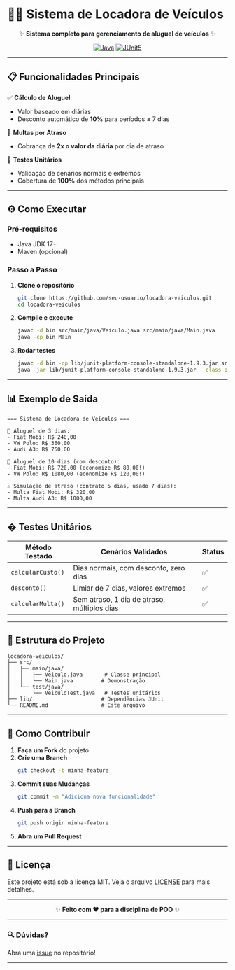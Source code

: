 # 🚗💨 **Sistema de Locadora de Veículos**  

<div align="center">
  


✨ **Sistema completo para gerenciamento de aluguel de veículos** ✨  

[![Java](https://img.shields.io/badge/Java-17%2B-orange?logo=java)](https://www.java.com/)
[![JUnit5](https://img.shields.io/badge/JUnit-5-brightgreen?logo=junit5)](https://junit.org/junit5/)


</div>  

---

## 📋 **Funcionalidades Principais**  

✅ **Cálculo de Aluguel**  
- Valor baseado em diárias  
- Desconto automático de **10%** para períodos ≥ 7 dias  

🚨 **Multas por Atraso**  
- Cobrança de **2x o valor da diária** por dia de atraso  

🧪 **Testes Unitários**  
- Validação de cenários normais e extremos  
- Cobertura de **100%** dos métodos principais  

---

## ⚙️ **Como Executar**  

### **Pré-requisitos**  
- Java JDK 17+  
- Maven (opcional)  

### **Passo a Passo**  

1. **Clone o repositório**  
   ```bash
   git clone https://github.com/seu-usuario/locadora-veiculos.git
   cd locadora-veiculos
   ```

2. **Compile e execute**  
   ```bash
   javac -d bin src/main/java/Veiculo.java src/main/java/Main.java
   java -cp bin Main
   ```

3. **Rodar testes**  
   ```bash
   javac -d bin -cp lib/junit-platform-console-standalone-1.9.3.jar src/test/java/VeiculoTest.java
   java -jar lib/junit-platform-console-standalone-1.9.3.jar --class-path bin --scan-class-path
   ```

---

## 📊 **Exemplo de Saída**  

```plaintext
=== Sistema de Locadora de Veículos ===

🚗 Aluguel de 3 dias:
- Fiat Mobi: R$ 240,00
- VW Polo: R$ 360,00
- Audi A3: R$ 750,00

🎉 Aluguel de 10 dias (com desconto):
- Fiat Mobi: R$ 720,00 (economize R$ 80,00!)
- VW Polo: R$ 1080,00 (economize R$ 120,00!)

⚠️ Simulação de atraso (contrato 5 dias, usado 7 dias):
- Multa Fiat Mobi: R$ 320,00
- Multa Audi A3: R$ 1000,00
```

---

## � **Testes Unitários**  

| Método Testado | Cenários Validados | Status |
|---------------|-------------------|--------|
| `calcularCusto()` | Dias normais, com desconto, zero dias | ✅ |
| `desconto()` | Limiar de 7 dias, valores extremos | ✅ |
| `calcularMulta()` | Sem atraso, 1 dia de atraso, múltiplos dias | ✅ |

---

## 📜 **Estrutura do Projeto**  

```
locadora-veiculos/
├── src/
│   ├── main/java/
│   │   ├── Veiculo.java       # Classe principal
│   │   └── Main.java         # Demonstração
│   └── test/java/
│       └── VeiculoTest.java   # Testes unitários
├── lib/                      # Dependências JUnit
└── README.md                 # Este arquivo
```

---

## 🤝 **Como Contribuir**  

1. **Faça um Fork** do projeto  
2. **Crie uma Branch**  
   ```bash
   git checkout -b minha-feature
   ```
3. **Commit suas Mudanças**  
   ```bash
   git commit -m "Adiciona nova funcionalidade"
   ```
4. **Push para a Branch**  
   ```bash
   git push origin minha-feature
   ```
5. **Abra um Pull Request**  

---

## 📄 **Licença**  

Este projeto está sob a licença MIT. Veja o arquivo [LICENSE](LICENSE) para mais detalhes.  

---

<div align="center">
  
✨ **Feito com ❤️ para a disciplina de POO** ✨  

</div>  

---

### 🔍 **Dúvidas?**  
Abra uma [issue](https://github.com/seu-usuario/locadora-veiculos/issues) no repositório!  

--- 
